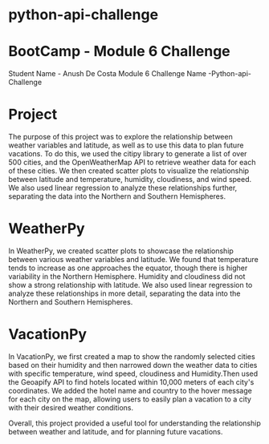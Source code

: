 # python-api-challenge
# BootCamp - Module 6 Challenge
Student Name - Anush De Costa Module 6 Challenge Name -Python-api-Challenge

# Project
The purpose of this project was to explore the relationship between weather variables and latitude, as well as to use this data to plan future vacations. To do this, we used the citipy library to generate a list of over 500 cities, and the OpenWeatherMap API to retrieve weather data for each of these cities. We then created scatter plots to visualize the relationship between latitude and temperature, humidity, cloudiness, and wind speed. We also used linear regression to analyze these relationships further, separating the data into the Northern and Southern Hemispheres.

# WeatherPy
In WeatherPy, we created scatter plots to showcase the relationship between various weather variables and latitude. We found that temperature tends to increase as one approaches the equator, though there is higher variability in the Northern Hemisphere. Humidity and cloudiness did not show a strong relationship with latitude. We also used linear regression to analyze these relationships in more detail, separating the data into the Northern and Southern Hemispheres.

# VacationPy
In VacationPy, we first created a map to show the randomly selected cities based on their humidity and then narrowed down the weather data to cities with specific temperature, wind speed, cloudiness and Humidity.Then used the Geoapify API to find hotels located within 10,000 meters of each city's coordinates. We added the hotel name and country to the hover message for each city on the map, allowing users to easily plan a vacation to a city with their desired weather conditions. 

Overall, this project provided a useful tool for understanding the relationship between weather and latitude, and for planning future vacations.